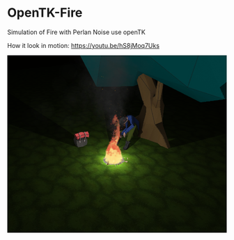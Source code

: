 # OpenTK-Fire
Simulation of Fire with Perlan Noise  use openTK

How it look in motion: https://youtu.be/hS8jMoq7Uks

![](fire.PNG)
